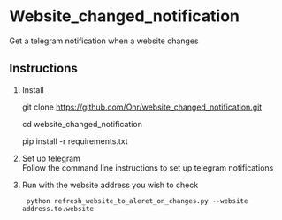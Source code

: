# Website_changed_notification
Get a telegram notification when a website changes

## Instructions
1) Install 


    git clone https://github.com/Onr/website_changed_notification.git
    
    cd website_changed_notification
    
    pip install -r requirements.txt
2) Set up telegram  
Follow the command line instructions to set up telegram notifications

3) Run with the website address you wish to check
    
        python refresh_website_to_aleret_on_changes.py --website address.to.website 

